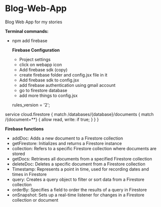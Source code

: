 # Blog-Web-App
Blog Web App for my stories

**Terminal commands:**
- npm add firebase

  **Firebase Configuration**
  - Project settings
  - click on webapp icon
  - Add firebase sdk (copy)
  - create firebase folder and config.jsx file in it
  - Add firebase sdk to config.jsx
  - add firebase authentication using gmail account
  - go to firestore database
  - add more things to config.jsx
 
  rules_version = '2';

service cloud.firestore {
  match /databases/{database}/documents {
    match /{document=**} {
      allow read, write: if true;
    }
  }
}

**Firebase functions**
- addDoc: Adds a new document to a Firestore collection
- getFirestore: Initializes and returns a Firestore instance
- collection: Refers to a specific Firestore collection where documents are stored
- getDocs: Retrieves all documents from a specified Firestore collection
- deleteDoc: Deletes a specific document from a Firestore collection
- Timestamp: Represents a point in time, used for recording dates and times in Firestore
- query: Creates a query object to filter or sort data from a Firestore collection
- orderBy: Specifies a field to order the results of a query in Firestore
- onSnapshot: Sets up a real-time listener for changes in a Firestore collection or document
